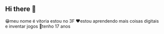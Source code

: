 ## Hi there 👋
😁meu nome é vitoria
estou no 3F
❤️estou aprendendo mais coisas digitais e inventar jogos
🥰tenho 17 anos

